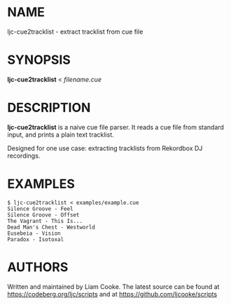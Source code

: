 # NAME

ljc-cue2tracklist - extract tracklist from cue file

# SYNOPSIS

**ljc-cue2tracklist** \< *filename.cue*

# DESCRIPTION

**ljc-cue2tracklist** is a naive cue file parser. It reads a cue file
from standard input, and prints a plain text tracklist.

Designed for one use case: extracting tracklists from Rekordbox DJ
recordings.

# EXAMPLES

    $ ljc-cue2tracklist < examples/example.cue
    Silence Groove - Feel
    Silence Groove - Offset
    The Vagrant - This Is...
    Dead Man's Chest - Westworld
    Eusebeia - Vision
    Paradox - Isotoxal

# AUTHORS

Written and maintained by Liam Cooke. The latest source can be found at
https://codeberg.org/ljc/scripts and at
https://github.com/ljcooke/scripts
